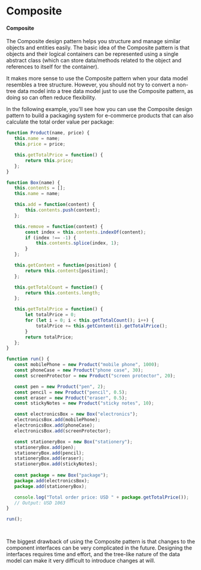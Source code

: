 # Composite

#### Composite

The Composite design pattern helps you structure and manage similar objects and entities easily. The basic idea of the Composite pattern is that objects and their logical containers can be represented using a single abstract class (which can store data/methods related to the object and references to itself for the container).

It makes more sense to use the Composite pattern when your data model resembles a tree structure. However, you should not try to convert a non-tree data model into a tree data model just to use the Composite pattern, as doing so can often reduce flexibility.

In the following example, you'll see how you can use the Composite design pattern to build a packaging system for e-commerce products that can also calculate the total order value per package:

```javascript
function Product(name, price) { 
   this.name = name; 
   this.price = price;

   this.getTotalPrice = function() { 
       return this.price; 
   };
}

function Box(name) { 
   this.contents = []; 
   this.name = name;

   this.add = function(content) { 
       this.contents.push(content); 
   };

   this.remove = function(content) { 
       const index = this.contents.indexOf(content);
       if (index !== -1) { 
           this.contents.splice(index, 1); 
       }
   };

   this.getContent = function(position) { 
       return this.contents[position]; 
   };

   this.getTotalCount = function() { 
       return this.contents.length; 
   };

   this.getTotalPrice = function() { 
       let totalPrice = 0; 
       for (let i = 0; i < this.getTotalCount(); i++) { 
           totalPrice += this.getContent(i).getTotalPrice(); 
       } 
       return totalPrice; 
   };
}

function run() { 
   const mobilePhone = new Product("mobile phone", 1000);
   const phoneCase = new Product("phone case", 30);
   const screenProtector = new Product("screen protector", 20);

   const pen = new Product("pen", 2);
   const pencil = new Product("pencil", 0.5);
   const eraser = new Product("eraser", 0.5);
   const stickyNotes = new Product("sticky notes", 10);

   const electronicsBox = new Box("electronics");
   electronicsBox.add(mobilePhone);
   electronicsBox.add(phoneCase);
   electronicsBox.add(screenProtector);

   const stationeryBox = new Box("stationery");
   stationeryBox.add(pen);
   stationeryBox.add(pencil);
   stationeryBox.add(eraser);
   stationeryBox.add(stickyNotes);
     
   const package = new Box("package");
   package.add(electronicsBox);
   package.add(stationeryBox);

   console.log("Total order price: USD " + package.getTotalPrice());
   // Output: USD 1063
}

run();

  
```

The biggest drawback of using the Composite pattern is that changes to the component interfaces can be very complicated in the future. Designing the interfaces requires time and effort, and the tree-like nature of the data model can make it very difficult to introduce changes at will.
